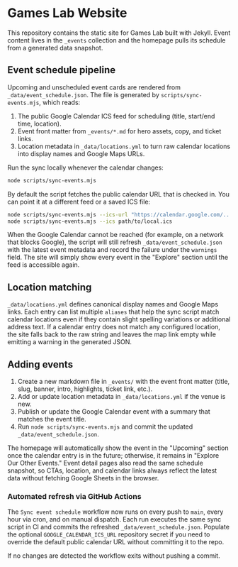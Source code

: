 # Games Lab Website

This repository contains the static site for Games Lab built with Jekyll. Event content lives in the `_events` collection and the homepage pulls its schedule from a generated data snapshot.

## Event schedule pipeline

Upcoming and unscheduled event cards are rendered from `_data/event_schedule.json`. The file is generated by `scripts/sync-events.mjs`, which reads:

1. The public Google Calendar ICS feed for scheduling (title, start/end time, location).
2. Event front matter from `_events/*.md` for hero assets, copy, and ticket links.
3. Location metadata in `_data/locations.yml` to turn raw calendar locations into display names and Google Maps URLs.

Run the sync locally whenever the calendar changes:

```bash
node scripts/sync-events.mjs
```

By default the script fetches the public calendar URL that is checked in. You can point it at a different feed or a saved ICS file:

```bash
node scripts/sync-events.mjs --ics-url "https://calendar.google.com/.../basic.ics"
node scripts/sync-events.mjs --ics path/to/local.ics
```

When the Google Calendar cannot be reached (for example, on a network that blocks Google), the script will still refresh `_data/event_schedule.json` with the latest event metadata and record the failure under the `warnings` field. The site will simply show every event in the "Explore" section until the feed is accessible again.

## Location matching

`_data/locations.yml` defines canonical display names and Google Maps links. Each entry can list multiple `aliases` that help the sync script match calendar locations even if they contain slight spelling variations or additional address text. If a calendar entry does not match any configured location, the site falls back to the raw string and leaves the map link empty while emitting a warning in the generated JSON.

## Adding events

1. Create a new markdown file in `_events/` with the event front matter (title, slug, banner, intro, highlights, ticket link, etc.).
2. Add or update location metadata in `_data/locations.yml` if the venue is new.
3. Publish or update the Google Calendar event with a summary that matches the event title.
4. Run `node scripts/sync-events.mjs` and commit the updated `_data/event_schedule.json`.

The homepage will automatically show the event in the "Upcoming" section once the calendar entry is in the future; otherwise, it remains in "Explore Our Other Events." Event detail pages also read the same schedule snapshot, so CTAs, location, and calendar links always reflect the latest data without fetching Google Sheets in the browser.

### Automated refresh via GitHub Actions

The `Sync event schedule` workflow now runs on every push to `main`, every hour via cron, and on manual dispatch. Each run executes the same sync script in CI and commits the refreshed `_data/event_schedule.json`. Populate the optional `GOOGLE_CALENDAR_ICS_URL` repository secret if you need to override the default public calendar URL without committing it to the repo.

If no changes are detected the workflow exits without pushing a commit.
